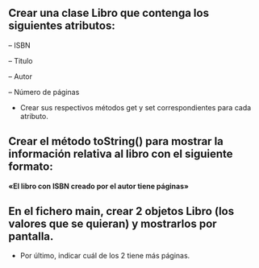 ## Crear una clase Libro que contenga los siguientes atributos:
– ISBN

– Titulo

– Autor

– Número de páginas

- Crear sus respectivos métodos get y set correspondientes para cada atributo.

## Crear el método toString() para mostrar la información relativa al libro con el siguiente formato:

**«El libro con ISBN creado por el autor tiene páginas»**

## En el fichero main, crear 2 objetos Libro (los valores que se quieran) y mostrarlos por pantalla.
- Por último, indicar cuál de los 2 tiene más páginas.
